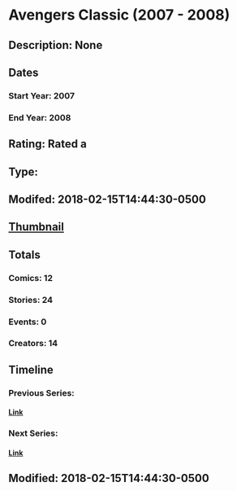 # Avengers Classic (2007 - 2008)
## Description: None
## Dates
### Start Year: 2007
### End Year: 2008
## Rating: Rated a
## Type: 
## Modifed: 2018-02-15T14:44:30-0500
## [Thumbnail](http://i.annihil.us/u/prod/marvel/i/mg/6/10/5a85e2d21b481.jpg)
## Totals
### Comics: 12
### Stories: 24
### Events: 0
### Creators: 14
## Timeline
### Previous Series: 
#### [Link]()
### Next Series: 
#### [Link]()
## Modified: 2018-02-15T14:44:30-0500